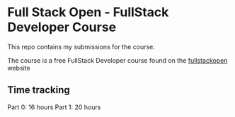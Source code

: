 # Full Stack Open - FullStack Developer Course

This repo contains my submissions for the course.

The course is a free FullStack Developer course found on the [fullstackopen](https://fullstackopen.com/en/) website

## Time tracking

Part 0: 16 hours
Part 1: 20 hours
